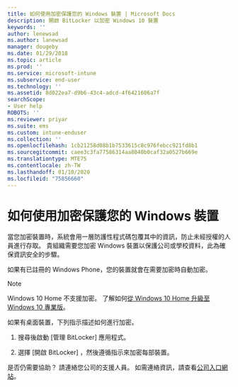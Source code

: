 ```yaml
---
title: 如何使用加密保護您的 Windows 裝置 | Microsoft Docs
description: 開啟 BitLocker 以加密 Windows 10 裝置
keywords: ''
author: lenewsad
ms.author: lanewsad
manager: dougeby
ms.date: 01/29/2018
ms.topic: article
ms.prod: ''
ms.service: microsoft-intune
ms.subservice: end-user
ms.technology: ''
ms.assetid: 8d022ea7-d9b6-43c4-adcd-4f6421606a7f
searchScope:
- User help
ROBOTS: ''
ms.reviewer: priyar
ms.suite: ems
ms.custom: intune-enduser
ms.collection: ''
ms.openlocfilehash: 1cb21258d08b1b7533615c8c976febcc921fd8b1
ms.sourcegitcommit: caee3c3fa77586314aa8040b0caf32a0527b669e
ms.translationtype: MTE75
ms.contentlocale: zh-TW
ms.lasthandoff: 01/10/2020
ms.locfileid: "75856660"
---
```

# <a name="how-to-protect-your-windows-device-using-encryption"></a>如何使用加密保護您的 Windows 裝置

當您加密裝置時，系統會用一層防護性程式碼包覆其中的資訊，防止未經授權的人員進行存取。 貴組織需要您加密 Windows 裝置以保護公司或學校資料，此為確保資訊安全的步驟。 

如果有已註冊的 Windows Phone，您的裝置就會在需要加密時自動加密。

> [!Note]
> Windows 10 Home 不支援加密。 了解如何[從 Windows 10 Home 升級至 Windows 10 專業版](https://support.microsoft.com/help/12384/windows-10-upgrading-home-to-pro)。


如果有桌面裝置，下列指示描述如何進行加密。

1. 搜尋後啟動 [管理 BitLocker]  應用程式。

2. 選擇 [開啟 BitLocker]  ，然後遵循指示來加密每部裝置。

是否仍需要協助？ 請連絡您公司的支援人員。 如需連絡資訊，請查看[公司入口網站](https://go.microsoft.com/fwlink/?linkid=2010980)。
